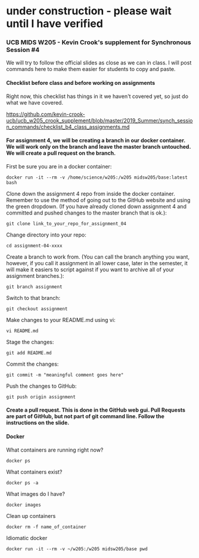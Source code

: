 # under construction - please wait until I have verified

### UCB MIDS W205 - Kevin Crook's supplement for Synchronous Session #4

We will try to follow the official slides as close as we can in class.  I will post commands here to make them easier for students to copy and paste.

#### Checklist before class and before working on assignments

Right now, this checklist has things in it we haven't covered yet, so just do what we have covered.

https://github.com/kevin-crook-ucb/ucb_w205_crook_supplement/blob/master/2019_Summer/synch_session_commands/checklist_b4_class_assignments.md

#### For assignment 4, we will be creating a branch in our docker container.  We will work only on the branch and leave the master branch untouched.  We will create a pull request on the branch.

First be sure you are in a docker container:
```
docker run -it --rm -v /home/science/w205:/w205 midsw205/base:latest bash
```

Clone down the assignment 4 repo from inside the docker container.  Remember to use the method of going out to the GitHub website and using the green dropdown.  (If you have already cloned down assignment 4 and committed and pushed changes to the master branch that is ok.):
```
git clone link_to_your_repo_for_assignment_04
```

Change directory into your repo:
```
cd assignment-04-xxxx
```

Create a branch to work from.  (You can call the branch anything you want, however, if you call it assignment in all lower case, later in the semester, it will make it easiers to script against if you want to archive all of your assignment branches.):
```
git branch assignment
```

Switch to that branch:
```
git checkout assignment
```

Make changes to your README.md using vi:
```
vi README.md
```

Stage the changes:
```
git add README.md
```

Commit the changes:
```
git commit -m "meaningful comment goes here" 
```

Push the changes to GitHub:
```
git push origin assignment
```

#### Create a pull request.  This is done in the GitHub web gui.  Pull Requests are part of GitHub, but not part of git command line.  Follow the instructions on the slide.

#### Docker 

What containers are running right now?
```
docker ps
```

What containers exist?
```
docker ps -a
```

What images do I have?
```
docker images
```

Clean up containers
```
docker rm -f name_of_container
```

Idiomatic docker
```
docker run -it --rm -v ~/w205:/w205 midsw205/base pwd
```
